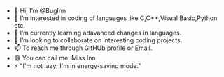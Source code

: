 - 👋 Hi, I’m @BugInn
- 👀 I’m interested in coding of languages like C,C++,Visual Basic,Python etc.
- 🌱 I’m currently learning adavanced changes in languages.
- 💞️ I’m looking to collaborate on interesting coding projects.
- 📫 To reach me through GitHUb profile or Email.
- 😄 You can call me: Miss Inn
- ⚡ "I'm not lazy; I'm in energy-saving mode."

<!---
BugInn/BugInn is a ✨ special ✨ repository because its `README.md` (this file) appears on your GitHub profile.
You can click the Preview link to take a look at your changes.
--->
